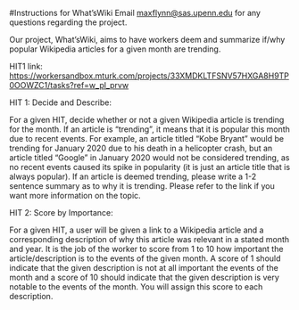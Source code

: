 #Instructions for What’sWiki
Email maxflynn@sas.upenn.edu for any questions regarding the project.

Our project, What’sWiki, aims to have workers deem and summarize if/why popular Wikipedia articles for a given month are trending.

HIT1 link: https://workersandbox.mturk.com/projects/33XMDKLTFSNV57HXGA8H9TP0OOWZC1/tasks?ref=w_pl_prvw


HIT 1: Decide and Describe:

For a given HIT, decide whether or not a given Wikipedia article is trending for the month. If an  article is “trending”, it means that it is popular this month due to recent events. For example, an article titled “Kobe Bryant” would be trending for January 2020 due to his death in a helicopter crash, but an article titled “Google” in January 2020 would not be considered trending, as no recent events caused its spike in popularity (it is just an article title that is always popular). If an article is deemed trending, please write a 1-2 sentence summary as to why it is trending. Please refer to the link if you want more information on the topic.


HIT 2: Score by Importance:

For a given HIT, a user will be given a link to a Wikipedia article and a corresponding description of why this article was relevant in a stated month and year. It is the job of the worker to score from 1 to 10 how important the article/description is to the events of the given month. A score of 1 should indicate that the given description is not at all important the events of the month and a score of 10 should indicate that the given description is very notable to the events of the month. You will assign this score to each description. 
